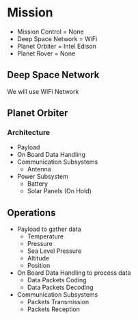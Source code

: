 Mission
==

- Mission Control 	 = 	None
- Deep Space Network = 	WiFi
- Planet Orbiter	 = 	Intel Edison
- Planet Rover 		 =	None

## Deep Space Network

We will use WiFi Network

## Planet Orbiter

### Architecture

- Payload
- On Board Data Handling
- Communication Subsystems
  - Antenna
- Power Subsystem
  - Battery
  - Solar Panels (On Hold)

## Operations

- Payload to gather data
  - Temperature
  - Pressure
  - Sea Level Pressure
  - Altitude
  - Position
- On Board Data Handling to process data
  - Data Packets Coding
  - Data Packets Decoding
- Communication Subsystems
  - Packets Transmission
  - Packets Reception